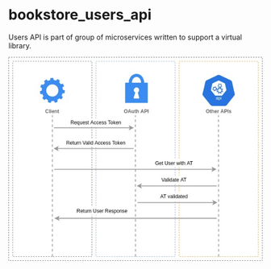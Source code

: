 # bookstore_users_api

Users API is part of group of microservices written to support a virtual library.


![alt text](./doc/images/microservicesDiagram.jpg?raw=true)